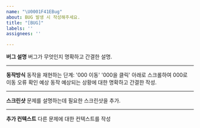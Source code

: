 ```yaml
---
name: "\U0001F41EBug"
about: BUG 발생 시 작성해주세요.
title: "[BUG]"
labels: ''
assignees: ''

---
```


**버그 설명**
버그가 무엇인지 명확하고 간결한 설명.

---

**동작방식**
동작을 재현하는 단계:
'000 이동'
'000을 클릭'
아래로 스크롤하여 000로 이동
오류 확인
예상 동작
예상되는 상황에 대한 명확하고 간결한 작성.

---

**스크린샷**
문제를 설명하는데 필요한 스크린샷을 추가.

---

**추가 컨텍스트**
다른 문제에 대한 컨텍스트를 작성
